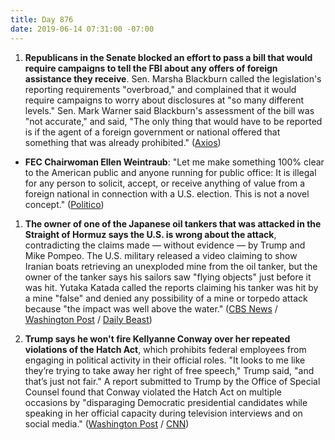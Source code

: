 ```yaml
---
title: Day 876
date: 2019-06-14 07:31:00 -07:00
---
```


1. **Republicans in the Senate blocked an effort to pass a bill that would require campaigns to tell the FBI about any offers of foreign assistance they receive**. Sen. Marsha Blackburn called the legislation's reporting requirements "overbroad," and complained that it would require campaigns to worry about disclosures at "so many different levels." Sen. Mark Warner said Blackburn's assessment of the bill was "not accurate," and said, "The only thing that would have to be reported is if the agent of a foreign government or national offered that something that was already prohibited." ([Axios](https://www.axios.com/marsha-blackburn-foreign-offers-assistance-campaigns-fab324f4-a630-41aa-9b90-a6fc4ca5c5d0.html))

* **FEC Chairwoman Ellen Weintraub**: "Let me make something 100% clear to the American public and anyone running for public office: It is illegal for any person to solicit, accept, or receive anything of value from a foreign national in connection with a U.S. election. This is not a novel concept." ([Politico](https://www.politico.com/story/2019/06/13/fec-election-foreign-trump-1364598))

1. **The owner of one of the Japanese oil tankers that was attacked in the Straight of Hormuz says the U.S. is wrong about the attack**, contradicting the claims made — without evidence — by Trump and Mike Pompeo. The U.S. military released a video claiming to show Iranian boats retrieving an unexploded mine from the oil tanker, but the owner of the tanker says his sailors saw "flying objects" just before it was hit. Yutaka Katada called the reports claiming his tanker was hit by a mine "false" and denied any possibility of a mine or torpedo attack because "the impact was well above the water." ([CBS News](https://www.cbsnews.com/news/oil-tanker-attacks-gulf-of-oman-tanker-owner-seems-to-dispute-us-account-of-gulf-of-oman-attack-today-2019-06-14/) / [Washington Post](https://www.washingtonpost.com/world/iran-slams-us-calls-claims-of-tanker-attackseconomic-terrorism/2019/06/14/b94c1ece-8e16-11e9-b6f4-033356502dce_story.html?utm_term=.29c477730abf) / [Daily Beast](https://www.thedailybeast.com/japanese-oil-tanker-owner-says-us-is-wrong-about-gulf-attack?ref=home))

2. **Trump says he won't fire Kellyanne Conway over her repeated violations of the Hatch Act**, which prohibits federal employees from engaging in political activity in their official roles. "It looks to me like they’re trying to take away her right of free speech," Trump said, "and that’s just not fair." A report submitted to Trump by the Office of Special Counsel found that Conway violated the Hatch Act on multiple occasions by "disparaging Democratic presidential candidates while speaking in her official capacity during television interviews and on social media." ([Washington Post](https://www.washingtonpost.com/politics/trump-says-he-wont-fire-kellyanne-conway-over-hatch-act-violations/2019/06/14/76f31a94-8e9f-11e9-adf3-f70f78c156e8_story.html?utm_term=.cf6ed657f5a5) / [CNN](https://www.cnn.com/2019/06/14/politics/kellyanne-conway-trump-hatch-act/index.html))